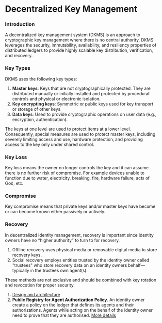 # Decentralized Key Management

### Introduction
A decentralized key management system (DKMS) is an approach to cryptographic key
management where there is no central authority. DKMS leverages the security,
immutability, availability, and resiliency properties of distributed ledgers
to provide highly scalable key distribution, verification, and recovery.

### Key Types
DKMS uses the following key types:
1. **Master keys**: Keys that are not cryptographically protected. They are distributed manually or
initially installed and protected by procedural controls and physical or electronic isolation.
2. **Key encrypting keys**: Symmetric or public keys used for key transport or storage of other keys.
3. **Data keys**: Used to provide cryptographic operations on user data (e.g., encryption, authentication).

The keys at one level are used to protect items at a lower level. Consequently, special measures
are used to protect master keys, including severely limiting access and use, hardware protection,
and providing access to the key only under shared control.

### Key Loss
Key loss means the owner no longer controls the key and it can assume there is no further risk of compromise. For example devices unable to function due to water, electricity, breaking, fire, hardware failure, acts of God, etc.
### Compromise
Key compromise means that private keys and/or master keys have become or can become known either passively or actively.

### Recovery
In decentralized identity management, recovery is important since identity owners have no “higher authority”
to turn to for recovery.
1. Offline recovery uses physical media or removable digital media to store recovery keys.
2. Social recovery employs entities trusted by the identity owner called "trustees" who store recovery data on an identity owners behalf—typically
in the trustees own agent(s).

These methods are not exclusive and should be combined with key rotation and revocation for proper security.

1. [Design and architecture](DKMS%20Design%20and%20Architecture%20V3.md)
2. **Public Registry for Agent Authorization Policy**. An identity owner create a policy on the ledger that defines its agents and their authorizations. 
   Agents while acting on the behalf of the identity owner need to prove that they are authorised. [More details](agent_authorization_policy.md)  
   